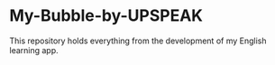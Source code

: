 # My-Bubble-by-UPSPEAK
This repository holds everything from the development of my English learning app.
